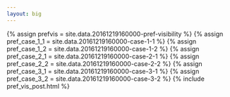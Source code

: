 ```yaml
---
layout: big
---
```

{% assign prefvis = site.data.20161219160000-pref-visibility %}
{% assign pref_case_1_1 = site.data.20161219160000-case-1-1 %}
{% assign pref_case_1_2 = site.data.20161219160000-case-1-2 %}
{% assign pref_case_2_1 = site.data.20161219160000-case-2-1 %}
{% assign pref_case_2_2 = site.data.20161219160000-case-2-2 %}
{% assign pref_case_3_1 = site.data.20161219160000-case-3-1 %}
{% assign pref_case_3_2 = site.data.20161219160000-case-3-2 %}
{% include pref_vis_post.html %}

